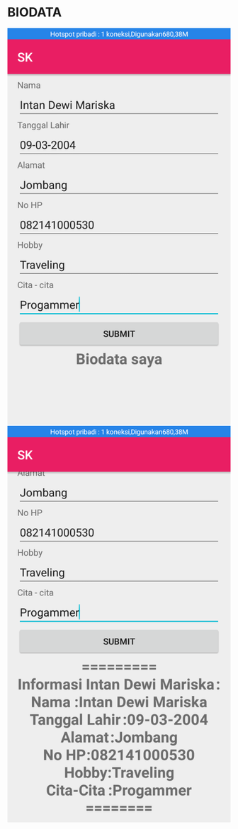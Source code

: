 # BIODATA
![alt text](https://github.com/1nt4ni/BIODATA/blob/master/Screenshot_2020-07-27-17-47-48-12.png)
![alt text](https://github.com/1nt4ni/BIODATA/blob/master/Screenshot_2020-07-27-17-47-52-68.png)
